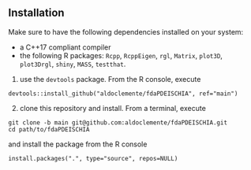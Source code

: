 ## Installation
Make sure to have the following dependencies installed on your system:

- a C++17 compliant compiler
- the  following R packages: `Rcpp`, `RcppEigen`, `rgl`, `Matrix`, `plot3D`, `plot3Drgl`, `shiny`, `MASS`, `testthat`.

1.  use the `devtools` package. From the R console, execute

<!-- -->

    devtools::install_github("aldoclemente/fdaPDEISCHIA", ref="main") 

2.  clone this repository and install. From a terminal, execute

<!-- -->

    git clone -b main git@github.com:aldoclemente/fdaPDEISCHIA.git 
    cd path/to/fdaPDEISCHIA 

and install the package from the R console

    install.packages(".", type="source", repos=NULL) 
    
    
